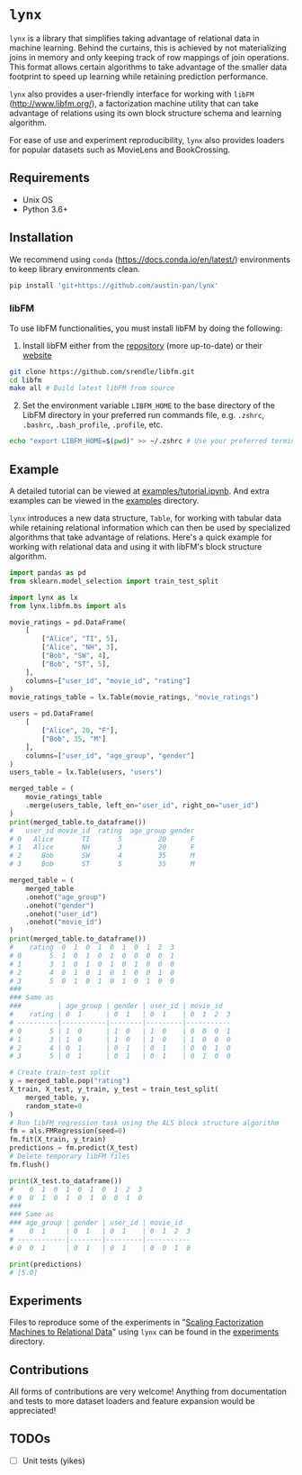 # `lynx`

`lynx` is a library that simplifies taking advantage of relational data in machine learning. Behind the curtains, this is achieved by not materializing joins in memory and only keeping track of row mappings of join operations. This format allows certain algorithms to take advantage of the smaller data footprint to speed up learning while retaining prediction performance.

`lynx` also provides a user-friendly interface for working with `libFM` (http://www.libfm.org/), a factorization machine utility that can take advantage of relations using its own block structure schema and learning algorithm.

For ease of use and experiment reproducibility, `lynx` also provides loaders for popular datasets such as MovieLens and BookCrossing.

## Requirements

* Unix OS
* Python 3.6+

## Installation

We recommend using `conda` (https://docs.conda.io/en/latest/) environments to keep library environments clean.

```sh
pip install 'git+https://github.com/austin-pan/lynx'
```

### libFM

To use libFM functionalities, you must install libFM by doing the following:

1. Install libFM either from the [repository](https://github.com/srendle/libfm) (more up-to-date) or their [website](https://www.libfm.org)

```sh
git clone https://github.com/srendle/libfm.git
cd libfm
make all # Build latest libFM from source
```

2. Set the environment variable `LIBFM_HOME` to the base directory of the LibFM directory in your preferred run commands file, e.g. `.zshrc`, `.bashrc`, `.bash_profile`, `.profile`, etc.

```sh
echo "export LIBFM_HOME=$(pwd)" >> ~/.zshrc # Use your preferred terminal initialization file
```

## Example

A detailed tutorial can be viewed at [examples/tutorial.ipynb](examples/tutorial.ipynb). And extra examples can be viewed in the [examples](examples) directory.

`lynx` introduces a new data structure, `Table`, for working with tabular data while retaining relational information which can then be used by specialized algorithms that take advantage of relations. Here's a quick example for working with relational data and using it with libFM's block structure algorithm.

```python
import pandas as pd
from sklearn.model_selection import train_test_split

import lynx as lx
from lynx.libfm.bs import als

movie_ratings = pd.DataFrame(
    [
        ["Alice", "TI", 5],
        ["Alice", "NH", 3],
        ["Bob", "SW", 4],
        ["Bob", "ST", 5],
    ],
    columns=["user_id", "movie_id", "rating"]
)
movie_ratings_table = lx.Table(movie_ratings, "movie_ratings")

users = pd.DataFrame(
    [
        ["Alice", 20, "F"],
        ["Bob", 35, "M"]
    ],
    columns=["user_id", "age_group", "gender"]
)
users_table = lx.Table(users, "users")

merged_table = (
    movie_ratings_table
    .merge(users_table, left_on="user_id", right_on="user_id")
)
print(merged_table.to_dataframe())
#   user_id movie_id  rating  age_group gender
# 0   Alice       TI       5         20      F
# 1   Alice       NH       3         20      F
# 2     Bob       SW       4         35      M
# 3     Bob       ST       5         35      M

merged_table = (
    merged_table
    .onehot("age_group")
    .onehot("gender")
    .onehot("user_id")
    .onehot("movie_id")
)
print(merged_table.to_dataframe())
#    rating  0  1  0  1  0  1  0  1  2  3
# 0       5  1  0  1  0  1  0  0  0  0  1
# 1       3  1  0  1  0  1  0  1  0  0  0
# 2       4  0  1  0  1  0  1  0  0  1  0
# 3       5  0  1  0  1  0  1  0  1  0  0
###
### Same as
###         | age_group | gender | user_id | movie_id
#    rating | 0  1      | 0  1   | 0  1    | 0  1  2  3
# ----------|-----------|--------|---------|-----------
# 0       5 | 1  0      | 1  0   | 1  0    | 0  0  0  1
# 1       3 | 1  0      | 1  0   | 1  0    | 1  0  0  0
# 2       4 | 0  1      | 0  1   | 0  1    | 0  0  1  0
# 3       5 | 0  1      | 0  1   | 0  1    | 0  1  0  0

# Create train-test split
y = merged_table.pop("rating")
X_train, X_test, y_train, y_test = train_test_split(
    merged_table, y,
    random_state=0
)
# Run libFM regression task using the ALS block structure algorithm
fm = als.FMRegression(seed=0)
fm.fit(X_train, y_train)
predictions = fm.predict(X_test)
# Delete temporary libFM files
fm.flush()

print(X_test.to_dataframe())
#    0  1  0  1  0  1  0  1  2  3
# 0  0  1  0  1  0  1  0  0  1  0
###
### Same as
### age_group | gender | user_id | movie_id
#    0  1     | 0  1   | 0  1    | 0  1  2  3
# ------------|--------|---------|-----------
# 0  0  1     | 0  1   | 0  1    | 0  0  1  0

print(predictions)
# [5.0]
```

## Experiments

Files to reproduce some of the experiments in "[Scaling Factorization Machines to Relational Data](https://www.vldb.org/pvldb/vol6/p337-rendle.pdf)" using `lynx` can be found in the [experiments](experiments) directory.

## Contributions

All forms of contributions are very welcome! Anything from documentation and tests to more dataset loaders and feature expansion would be appreciated!

## TODOs

- [ ] Unit tests (yikes)
